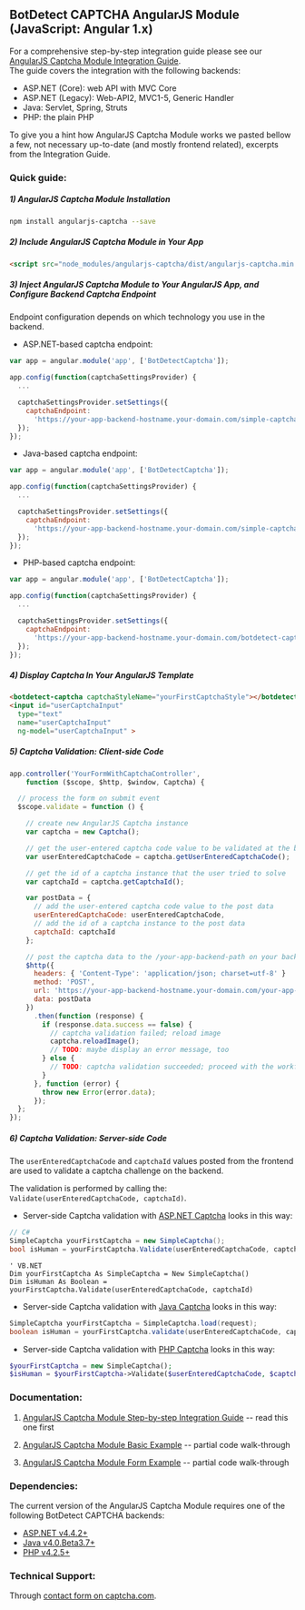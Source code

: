 ## BotDetect CAPTCHA AngularJS Module (JavaScript: Angular 1.x)

For a comprehensive step-by-step integration guide please see our [AngularJS Captcha Module Integration Guide](https://captcha.com/angular-captcha.html#angularjs-captcha).  
The guide covers the integration with the following backends:
- ASP.NET (Core): web API with MVC Core
- ASP.NET (Legacy): Web-API2, MVC1-5, Generic Handler
- Java: Servlet, Spring, Struts
- PHP: the plain PHP

To give you a hint how AngularJS Captcha Module works we pasted bellow a few, not necessary up-to-date (and mostly frontend related), excerpts from the Integration Guide.

### Quick guide:

##### 1) AngularJS Captcha Module Installation

```sh
npm install angularjs-captcha --save
```

##### 2) Include AngularJS Captcha Module in Your App

```html
<script src="node_modules/angularjs-captcha/dist/angularjs-captcha.min.js"></script>
```

##### 3) Inject AngularJS Captcha Module to Your AngularJS App, and Configure Backend Captcha Endpoint

Endpoint configuration depends on which technology you use in the backend.

- ASP.NET-based captcha endpoint:
```javascript
var app = angular.module('app', ['BotDetectCaptcha']);

app.config(function(captchaSettingsProvider) {
  ...

  captchaSettingsProvider.setSettings({
    captchaEndpoint: 
      'https://your-app-backend-hostname.your-domain.com/simple-captcha-endpoint.ashx'
  });
});
```

- Java-based captcha endpoint:
```javascript
var app = angular.module('app', ['BotDetectCaptcha']);

app.config(function(captchaSettingsProvider) {
  ...

  captchaSettingsProvider.setSettings({
    captchaEndpoint: 
      'https://your-app-backend-hostname.your-domain.com/simple-captcha-endpoint'
  });
});
```

- PHP-based captcha endpoint:
```javascript
var app = angular.module('app', ['BotDetectCaptcha']);

app.config(function(captchaSettingsProvider) {
  ...

  captchaSettingsProvider.setSettings({
    captchaEndpoint: 
      'https://your-app-backend-hostname.your-domain.com/botdetect-captcha-lib/simple-botdetect.php'
  });
});
```

##### 4) Display Captcha In Your AngularJS Template

```html
<botdetect-captcha captchaStyleName="yourFirstCaptchaStyle"></botdetect-captcha>
<input id="userCaptchaInput"
  type="text" 
  name="userCaptchaInput"
  ng-model="userCaptchaInput" >
```

##### 5) Captcha Validation: Client-side Code

```javascript
app.controller('YourFormWithCaptchaController',
    function ($scope, $http, $window, Captcha) {

  // process the form on submit event
  $scope.validate = function () {

    // create new AngularJS Captcha instance
    var captcha = new Captcha();

    // get the user-entered captcha code value to be validated at the backend side        
    var userEnteredCaptchaCode = captcha.getUserEnteredCaptchaCode();

    // get the id of a captcha instance that the user tried to solve
    var captchaId = captcha.getCaptchaId();

    var postData = {
      // add the user-entered captcha code value to the post data
      userEnteredCaptchaCode: userEnteredCaptchaCode,
      // add the id of a captcha instance to the post data
      captchaId: captchaId
    };

    // post the captcha data to the /your-app-backend-path on your backend
    $http({
      headers: { 'Content-Type': 'application/json; charset=utf-8' }
      method: 'POST',
      url: 'https://your-app-backend-hostname.your-domain.com/your-app-backend-path',
      data: postData
    })
      .then(function (response) {
        if (response.data.success == false) {
          // captcha validation failed; reload image
          captcha.reloadImage();
          // TODO: maybe display an error message, too
        } else {
          // TODO: captcha validation succeeded; proceed with the workflow
        }
      }, function (error) {
        throw new Error(error.data);
      });
  };
});
```

##### 6) Captcha Validation: Server-side Code

The `userEnteredCaptchaCode` and `captchaId` values posted from the frontend are used to validate a captcha challenge on the backend.

The validation is performed by calling the: `Validate(userEnteredCaptchaCode, captchaId)`.

- Server-side Captcha validation with [ASP.NET Captcha](https://captcha.com/asp.net-captcha.html) looks in this way:
```csharp
// C#
SimpleCaptcha yourFirstCaptcha = new SimpleCaptcha();
bool isHuman = yourFirstCaptcha.Validate(userEnteredCaptchaCode, captchaId);
```
```vbnet
' VB.NET
Dim yourFirstCaptcha As SimpleCaptcha = New SimpleCaptcha()
Dim isHuman As Boolean = yourFirstCaptcha.Validate(userEnteredCaptchaCode, captchaId)
```

- Server-side Captcha validation with [Java Captcha](https://captcha.com/java-captcha.html) looks in this way:
```java
SimpleCaptcha yourFirstCaptcha = SimpleCaptcha.load(request);
boolean isHuman = yourFirstCaptcha.validate(userEnteredCaptchaCode, captchaId);
```

- Server-side Captcha validation with [PHP Captcha](https://captcha.com/php-captcha.html) looks in this way:
```php
$yourFirstCaptcha = new SimpleCaptcha();
$isHuman = $yourFirstCaptcha->Validate($userEnteredCaptchaCode, $captchaId);
```

### Documentation:

1. [AngularJS Captcha Module Step-by-step Integration Guide](https://captcha.com/angular-captcha.html#angularjs-captcha) -- read this one first

2. [AngularJS Captcha Module Basic Example](https://captcha.com/doc/angular/examples/angular-basic-captcha-example.html#angularjs-captcha) -- partial code walk-through

3. [AngularJS Captcha Module Form Example](https://captcha.com/doc/angular/examples/angular-form-captcha-example.html#angularjs-captcha) -- partial code walk-through

### Dependencies:

The current version of the AngularJS Captcha Module requires one of the following BotDetect CAPTCHA backends:
- [ASP.NET v4.4.2+](https://captcha.com/asp.net-captcha.html)
- [Java v4.0.Beta3.7+](https://captcha.com/java-captcha.html)
- [PHP v4.2.5+](https://captcha.com/php-captcha.html)

### Technical Support:

Through [contact form on captcha.com](https://captcha.com/contact.html).